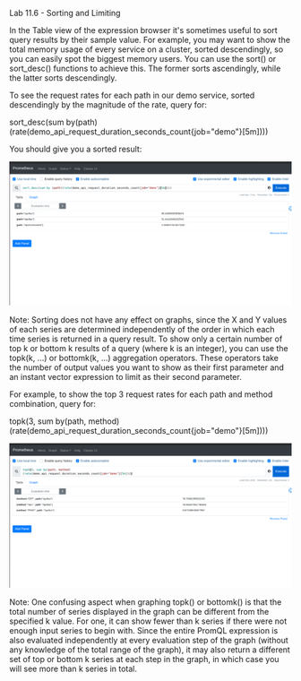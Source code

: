 Lab 11.6 - Sorting and Limiting

In the Table view of the expression browser it's sometimes useful to sort query results by their sample
value. For example, you may want to show the total memory usage of every service on a cluster,
sorted descendingly, so you can easily spot the biggest memory users. You can use the sort() or
sort_desc() functions to achieve this. The former sorts ascendingly, while the latter sorts
descendingly.

To see the request rates for each path in our demo service, sorted descendingly by the magnitude of
the rate, query for:

sort_desc(sum by(path)
(rate(demo_api_request_duration_seconds_count{job="demo"}[5m])))

You should give you a sorted result:

![alt text](image.png)

Note: Sorting does not have any effect on graphs, since the X and Y values of each series are
determined independently of the order in which each time series is returned in a query result.
To show only a certain number of top k or bottom k results of a query (where k is an integer), you can
use the topk(k, ...) or bottomk(k, ...) aggregation operators. These operators take the
number of output values you want to show as their first parameter and an instant vector expression to
limit as their second parameter.

For example, to show the top 3 request rates for each path and method combination, query for:

topk(3, sum by(path, method)
(rate(demo_api_request_duration_seconds_count{job="demo"}[5m])))

![Graphing the top 3 request rates](image-1.png)

Note: One confusing aspect when graphing topk() or bottomk() is that the total number of series
displayed in the graph can be different from the specified k value. For one, it can show fewer than k
series if there were not enough input series to begin with. Since the entire PromQL expression is also
evaluated independently at every evaluation step of the graph (without any knowledge of the total
range of the graph), it may also return a different set of top or bottom k series at each step in the
graph, in which case you will see more than k series in total.